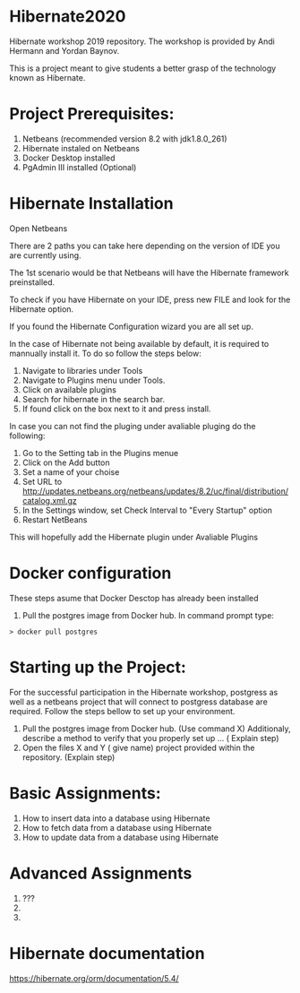 # Hibernate2020

Hibernate workshop 2019 repository. The workshop is provided by Andi Hermann and Yordan Baynov.

This is a project meant to give students a better grasp of the technology known as Hibernate. 

# Project Prerequisites:
1. Netbeans (recommended version 8.2 with jdk1.8.0_261)
3. Hibernate instaled on Netbeans 
4. Docker Desktop installed  
5. PgAdmin III installed (Optional) 

# Hibernate Installation
Open Netbeans

There are 2 paths you can take here depending on the version of IDE you are currently using.

The 1st scenario would be that Netbeans will have the Hibernate framework preinstalled.

To check if you have Hibernate on your IDE, press new FILE and look for the Hibernate option.

If you found the Hibernate Configuration wizard you are all set up.

In the case of Hibernate not being available by default, it is required to mannually install it.
To do so follow the steps below:

1. Navigate to libraries under Tools 
2. Navigate to Plugins menu under Tools.
3. Click on available plugins
4. Search for hibernate in the search bar. 
5. If found click on the box next to it and press install.

In case you can not find the pluging under avaliable pluging do the following:

1. Go to the Setting tab in the Plugins menue
2. Click on the Add button
3. Set a name of your choise 
4. Set URL to http://updates.netbeans.org/netbeans/updates/8.2/uc/final/distribution/catalog.xml.gz
5. In the Settings window, set Check Interval to "Every Startup" option
6. Restart NetBeans

This will hopefully add the Hibernate plugin under Avaliable Plugins

# Docker configuration
These steps asume that Docker Desctop has already been installed
1. Pull the postgres image from Docker hub. In command prompt type:
```
> docker pull postgres
```

# Starting up the Project:
For the successful participation in the Hibernate workshop, postgress as well as a netbeans project that will connect to postgress database are required.
Follow the steps bellow to set up your environment.

1. Pull the postgres image from Docker hub. (Use command X) Additionaly, describe a method to verify that you properly set up ... ( Explain step)
2. Open the files X and Y ( give name)  project provided within the repository. (Explain step)

# Basic Assignments:
1. How to insert data into a database using Hibernate
2. How to fetch data from a database using Hibernate
3. How to update data from a database using Hibernate

# Advanced Assignments
1. ???
2.
3.

# Hibernate documentation
https://hibernate.org/orm/documentation/5.4/
